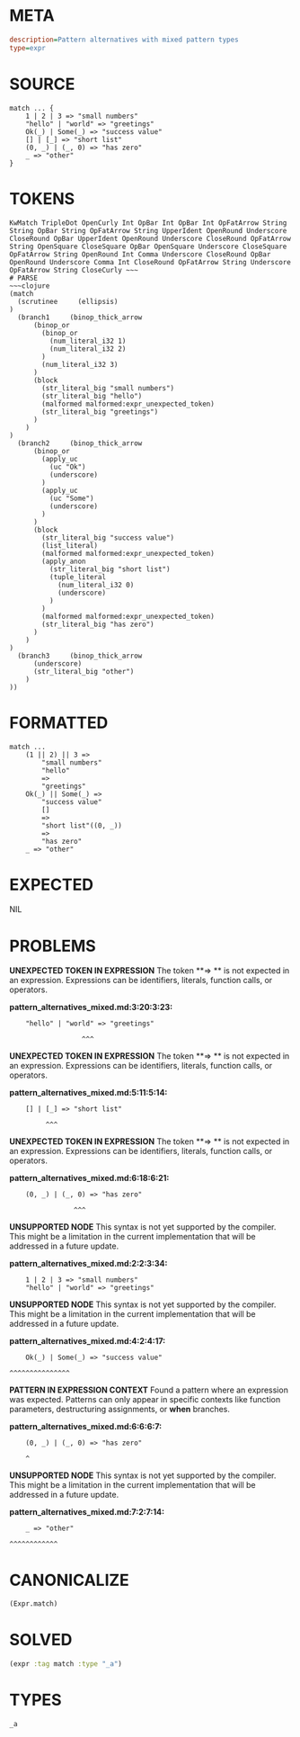 # META
~~~ini
description=Pattern alternatives with mixed pattern types
type=expr
~~~
# SOURCE
~~~roc
match ... {
	1 | 2 | 3 => "small numbers"
	"hello" | "world" => "greetings"
	Ok(_) | Some(_) => "success value"
	[] | [_] => "short list"
	(0, _) | (_, 0) => "has zero"
	_ => "other"
}
~~~
# TOKENS
~~~text
KwMatch TripleDot OpenCurly Int OpBar Int OpBar Int OpFatArrow String String OpBar String OpFatArrow String UpperIdent OpenRound Underscore CloseRound OpBar UpperIdent OpenRound Underscore CloseRound OpFatArrow String OpenSquare CloseSquare OpBar OpenSquare Underscore CloseSquare OpFatArrow String OpenRound Int Comma Underscore CloseRound OpBar OpenRound Underscore Comma Int CloseRound OpFatArrow String Underscore OpFatArrow String CloseCurly ~~~
# PARSE
~~~clojure
(match
  (scrutinee     (ellipsis)
)
  (branch1     (binop_thick_arrow
      (binop_or
        (binop_or
          (num_literal_i32 1)
          (num_literal_i32 2)
        )
        (num_literal_i32 3)
      )
      (block
        (str_literal_big "small numbers")
        (str_literal_big "hello")
        (malformed malformed:expr_unexpected_token)
        (str_literal_big "greetings")
      )
    )
)
  (branch2     (binop_thick_arrow
      (binop_or
        (apply_uc
          (uc "Ok")
          (underscore)
        )
        (apply_uc
          (uc "Some")
          (underscore)
        )
      )
      (block
        (str_literal_big "success value")
        (list_literal)
        (malformed malformed:expr_unexpected_token)
        (apply_anon
          (str_literal_big "short list")
          (tuple_literal
            (num_literal_i32 0)
            (underscore)
          )
        )
        (malformed malformed:expr_unexpected_token)
        (str_literal_big "has zero")
      )
    )
)
  (branch3     (binop_thick_arrow
      (underscore)
      (str_literal_big "other")
    )
))
~~~
# FORMATTED
~~~roc
match ...
	(1 || 2) || 3 => 
		"small numbers"
		"hello"
		=> 
		"greetings"
	Ok(_) || Some(_) => 
		"success value"
		[]
		=> 
		"short list"((0, _))
		=> 
		"has zero"
	_ => "other"
~~~
# EXPECTED
NIL
# PROBLEMS
**UNEXPECTED TOKEN IN EXPRESSION**
The token **=> ** is not expected in an expression.
Expressions can be identifiers, literals, function calls, or operators.

**pattern_alternatives_mixed.md:3:20:3:23:**
```roc
	"hello" | "world" => "greetings"
```
	                  ^^^


**UNEXPECTED TOKEN IN EXPRESSION**
The token **=> ** is not expected in an expression.
Expressions can be identifiers, literals, function calls, or operators.

**pattern_alternatives_mixed.md:5:11:5:14:**
```roc
	[] | [_] => "short list"
```
	         ^^^


**UNEXPECTED TOKEN IN EXPRESSION**
The token **=> ** is not expected in an expression.
Expressions can be identifiers, literals, function calls, or operators.

**pattern_alternatives_mixed.md:6:18:6:21:**
```roc
	(0, _) | (_, 0) => "has zero"
```
	                ^^^


**UNSUPPORTED NODE**
This syntax is not yet supported by the compiler.
This might be a limitation in the current implementation that will be addressed in a future update.

**pattern_alternatives_mixed.md:2:2:3:34:**
```roc
	1 | 2 | 3 => "small numbers"
	"hello" | "world" => "greetings"
```


**UNSUPPORTED NODE**
This syntax is not yet supported by the compiler.
This might be a limitation in the current implementation that will be addressed in a future update.

**pattern_alternatives_mixed.md:4:2:4:17:**
```roc
	Ok(_) | Some(_) => "success value"
```
	^^^^^^^^^^^^^^^


**PATTERN IN EXPRESSION CONTEXT**
Found a pattern where an expression was expected.
Patterns can only appear in specific contexts like function parameters, destructuring assignments, or **when** branches.

**pattern_alternatives_mixed.md:6:6:6:7:**
```roc
	(0, _) | (_, 0) => "has zero"
```
	    ^


**UNSUPPORTED NODE**
This syntax is not yet supported by the compiler.
This might be a limitation in the current implementation that will be addressed in a future update.

**pattern_alternatives_mixed.md:7:2:7:14:**
```roc
	_ => "other"
```
	^^^^^^^^^^^^


# CANONICALIZE
~~~clojure
(Expr.match)
~~~
# SOLVED
~~~clojure
(expr :tag match :type "_a")
~~~
# TYPES
~~~roc
_a
~~~
